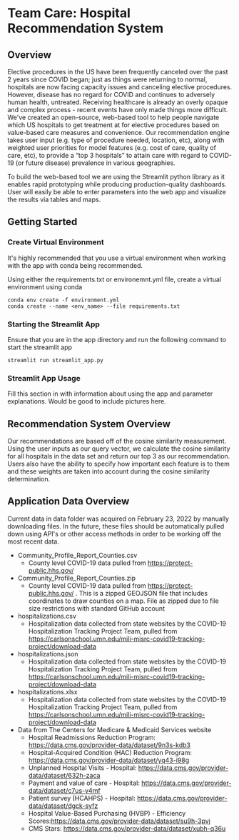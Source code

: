 # Team Care: Hospital Recommendation System
## Overview
Elective procedures in the US have been frequently canceled over the past 2 years since COVID began; just as things were returning to normal, hospitals are now facing capacity issues and canceling elective procedures. 
However, disease has no regard for COVID and continues to adversely human health, untreated. 
Receiving healthcare is already an overly opaque and complex process - recent events have only made things more difficult. 
We've created an open-source, web-based tool to help people navigate which US hospitals to get treatment at for elective procedures based on value-based care measures and convenience. 
Our recommendation engine takes user input (e.g. type of procedure needed, location, etc), along with weighted user priorities for model features (e.g. cost of care, quality of care, etc), to provide a “top 3 hospitals” to attain care with regard to COVID-19 (or future disease) prevalence in various geographies.

To build the web-based tool we are using the Streamlit python library as it enables rapid prototyping while producing production-quality dashboards. User will easily be able to enter parameters into the web app and visualize the results via tables and maps.
## Getting Started
### Create Virtual Environment
It's highly recommended that you use a virtual environment when working with the app with conda being recommended.

Using either the requirements.txt or environemnt.yml file, create a virtual environment using conda
```commandline
conda env create -f environment.yml
conda create --name <env_name> --file requirements.txt
```
### Starting the Streamlit App
Ensure that you are in the app directory and run the following command to start the streamlit app
```commandline
streamlit run streamlit_app.py
```
### Streamlit App Usage
Fill this section in with information about using the app and parameter explanations. Would be good to include pictures here.
## Recommendation System Overview
Our recommendations are based off of the cosine similarity measurement. 
Using the user inputs as our query vector, we calculate the cosine similarity for all hospitals in the data set and return our top 3 as our recommendation.
Users also have the ability to specify how important each feature is to them and these weights are taken into account during the cosine similarity determination.
## Application Data Overview
Current data in data folder was acquired on February 23, 2022 by manually downloading files. In the future, these files should be automatically pulled down using API's or other access methods in order to be working off the most recent data.
* Community_Profile_Report_Counties.csv
    * County level COVID-19 data pulled from https://protect-public.hhs.gov/
* Community_Profile_Report_Counties.zip
    * County level COVID-19 data pulled from https://protect-public.hhs.gov/ . This is a zipped GEOJSON file that includes coordinates to draw counties on a map. File as zipped due to file size restrictions with standard GitHub account
* hospitalizations.csv
    * Hospitalization data collected from state websites by the COVID-19 Hospitalization Tracking Project Team, pulled from https://carlsonschool.umn.edu/mili-misrc-covid19-tracking-project/download-data
* hospitalizations.json
    * Hospitalization data collected from state websites by the COVID-19 Hospitalization Tracking Project Team, pulled from https://carlsonschool.umn.edu/mili-misrc-covid19-tracking-project/download-data
* hospitalizations.xlsx
    * Hospitalization data collected from state websites by the COVID-19 Hospitalization Tracking Project Team, pulled from https://carlsonschool.umn.edu/mili-misrc-covid19-tracking-project/download-data
* Data from The Centers for Medicare & Medicaid Services website
    * Hospital Readmissions Reduction Program: https://data.cms.gov/provider-data/dataset/9n3s-kdb3
    * Hospital-Acquired Condition (HAC) Reduction Program: https://data.cms.gov/provider-data/dataset/yq43-i98g
    * Unplanned Hospital Visits - Hospital: https://data.cms.gov/provider-data/dataset/632h-zaca
    * Payment and value of care - Hospital: https://data.cms.gov/provider-data/dataset/c7us-v4mf
    * Patient survey (HCAHPS) - Hospital: https://data.cms.gov/provider-data/dataset/dgck-syfz
    * Hospital Value-Based Purchasing (HVBP) - Efficiency Scores:https://data.cms.gov/provider-data/dataset/su9h-3pvj
    * CMS Stars: https://data.cms.gov/provider-data/dataset/xubh-q36u
